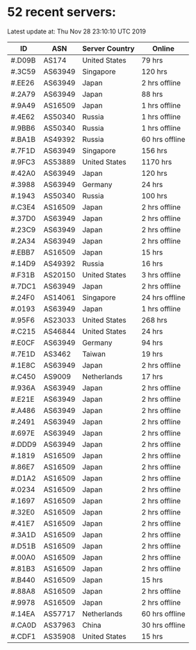 # 52 recent servers:

Latest update at: Thu Nov 28 23:10:10 UTC 2019

| ID | ASN | Server Country | Online |
| -- | --- | -------------- | ------ |
| #.D09B | AS174 | United States | 79 hrs |
| #.3C59 | AS63949 | Singapore | 120 hrs |
| #.EE26 | AS63949 | Japan | 2 hrs offline |
| #.2A79 | AS63949 | Japan | 88 hrs |
| #.9A49 | AS16509 | Japan | 1 hrs offline |
| #.4E62 | AS50340 | Russia | 1 hrs offline |
| #.9BB6 | AS50340 | Russia | 1 hrs offline |
| #.BA1B | AS49392 | Russia | 60 hrs offline |
| #.7F1D | AS63949 | Singapore | 156 hrs |
| #.9FC3 | AS53889 | United States | 1170 hrs |
| #.42A0 | AS63949 | Japan | 120 hrs |
| #.3988 | AS63949 | Germany | 24 hrs |
| #.1943 | AS50340 | Russia | 100 hrs |
| #.C3E4 | AS16509 | Japan | 2 hrs offline |
| #.37D0 | AS63949 | Japan | 2 hrs offline |
| #.23C9 | AS63949 | Japan | 2 hrs offline |
| #.2A34 | AS63949 | Japan | 2 hrs offline |
| #.EBB7 | AS16509 | Japan | 15 hrs |
| #.14D9 | AS49392 | Russia | 16 hrs |
| #.F31B | AS20150 | United States | 3 hrs offline |
| #.7DC1 | AS63949 | Japan | 2 hrs offline |
| #.24F0 | AS14061 | Singapore | 24 hrs offline |
| #.0193 | AS63949 | Japan | 1 hrs offline |
| #.95F6 | AS23033 | United States | 268 hrs |
| #.C215 | AS46844 | United States | 24 hrs |
| #.E0CF | AS63949 | Germany | 94 hrs |
| #.7E1D | AS3462 | Taiwan | 19 hrs |
| #.1E8C | AS63949 | Japan | 2 hrs offline |
| #.C450 | AS9009 | Netherlands | 17 hrs |
| #.936A | AS63949 | Japan | 2 hrs offline |
| #.E21E | AS63949 | Japan | 2 hrs offline |
| #.A486 | AS63949 | Japan | 2 hrs offline |
| #.2491 | AS63949 | Japan | 2 hrs offline |
| #.697E | AS63949 | Japan | 2 hrs offline |
| #.DDD9 | AS63949 | Japan | 2 hrs offline |
| #.1819 | AS16509 | Japan | 2 hrs offline |
| #.86E7 | AS16509 | Japan | 2 hrs offline |
| #.D1A2 | AS16509 | Japan | 2 hrs offline |
| #.0234 | AS16509 | Japan | 2 hrs offline |
| #.1697 | AS16509 | Japan | 2 hrs offline |
| #.32E0 | AS16509 | Japan | 2 hrs offline |
| #.41E7 | AS16509 | Japan | 2 hrs offline |
| #.3A1D | AS16509 | Japan | 2 hrs offline |
| #.D51B | AS16509 | Japan | 2 hrs offline |
| #.00A0 | AS16509 | Japan | 2 hrs offline |
| #.81B3 | AS16509 | Japan | 2 hrs offline |
| #.B440 | AS16509 | Japan | 15 hrs |
| #.88A8 | AS16509 | Japan | 2 hrs offline |
| #.9978 | AS16509 | Japan | 2 hrs offline |
| #.14EA | AS57717 | Netherlands | 60 hrs offline |
| #.CA0D | AS37963 | China | 30 hrs offline |
| #.CDF1 | AS35908 | United States | 15 hrs |

